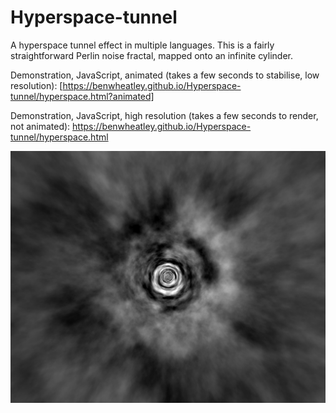 # Hyperspace-tunnel
A hyperspace tunnel effect in multiple languages. This is a fairly straightforward Perlin noise fractal, mapped onto an infinite cylinder.

Demonstration, JavaScript, animated (takes a few seconds to stabilise, low resolution): [https://benwheatley.github.io/Hyperspace-tunnel/hyperspace.html?animated]

Demonstration, JavaScript, high resolution (takes a few seconds to render, not animated): https://benwheatley.github.io/Hyperspace-tunnel/hyperspace.html

![Hyperspace tunnel rendered in REALbasic](https://github.com/BenWheatley/Hyperspace-tunnel/blob/master/Tunnel.jpg)
